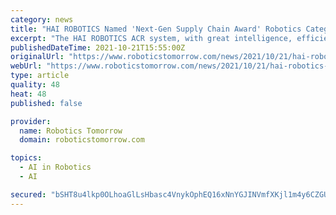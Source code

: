 ```yaml
---
category: news
title: "HAI ROBOTICS Named 'Next-Gen Supply Chain Award' Robotics Category Winner"
excerpt: "The HAI ROBOTICS ACR system, with great intelligence, efficiency and flexibility, boasts next-gen warehouse automation capabilities that bring powerful customer benefits."
publishedDateTime: 2021-10-21T15:55:00Z
originalUrl: "https://www.roboticstomorrow.com/news/2021/10/21/hai-robotics-named-next-gen-supply-chain-award-robotics-category-winner/17652/"
webUrl: "https://www.roboticstomorrow.com/news/2021/10/21/hai-robotics-named-next-gen-supply-chain-award-robotics-category-winner/17652/"
type: article
quality: 48
heat: 48
published: false

provider:
  name: Robotics Tomorrow
  domain: roboticstomorrow.com

topics:
  - AI in Robotics
  - AI

secured: "bSHT8u4lkp0OLhoaGlLsHbasc4VnykOphEQ16xNnYGJINVmfXKjl1m4y6CZGUUYT9r1oIU86aBr5V/+pTd8NRFFFAhpgf9NdEUhXrNyvzijGimQXikHgrxxFn4RVLmmDqcZG0TW97hfK5uEFdqFlaBmE96Bl5oS4UeCqcpxn8UVQeIKbGSoo+xGDbi21lEo/zEfBDp16tyknezEl7hvKP+aAxZthkkamu5wEfyGTKjDPB1T87CidClXtbh5sKWxEeRGqPWZSfU4B7HeUMT2ZKDO3Yt1OwC8mwYZ/fao919awRf+y9rQd4CmhuYlPX6+3hfsdEDCZlWQuwPDHibKqjCr+MAgpMWwmC7PXuQrZUGE=;jNCHjM446+21V9tD8S4TQQ=="
---
```


